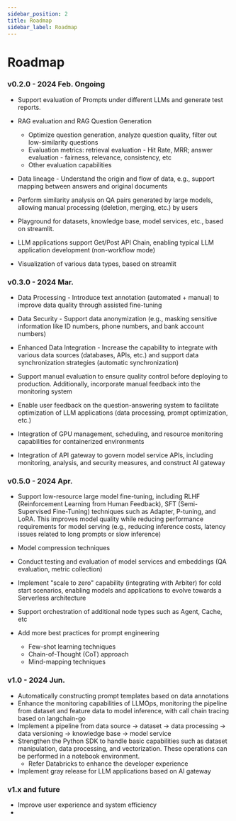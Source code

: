 ```yaml
---
sidebar_position: 2
title: Roadmap
sidebar_label: Roadmap
---
```

# Roadmap

### v0.2.0 - 2024 Feb. Ongoing
* Support evaluation of Prompts under different LLMs and generate test reports.
* RAG evaluation and RAG Question Generation
  - Optimize question generation, analyze question quality, filter out low-similarity questions
  - Evaluation metrics: retrieval evaluation - Hit Rate, MRR; answer evaluation - fairness, relevance, consistency, etc
  - Other evaluation capabilities

* Data lineage - Understand the origin and flow of data, e.g., support mapping between answers and original documents
* Perform similarity analysis on QA pairs generated by large models, allowing manual processing (deletion, merging, etc.) by users
* Playground for datasets, knowledge base, model services, etc., based on streamlit.
* LLM applications support Get/Post API Chain, enabling typical LLM application development (non-workflow mode)
* Visualization of various data types, based on streamlit

### v0.3.0 - 2024 Mar.
* Data Processing - Introduce text annotation (automated + manual) to improve data quality through assisted fine-tuning

* Data Security - Support data anonymization (e.g., masking sensitive information like ID numbers, phone numbers, and bank account numbers)

* Enhanced Data Integration - Increase the capability to integrate with various data sources (databases, APIs, etc.) and support data synchronization strategies (automatic synchronization)

* Support manual evaluation to ensure quality control before deploying to production. Additionally, incorporate manual feedback into the monitoring system

* Enable user feedback on the question-answering system to facilitate optimization of LLM applications (data processing, prompt optimization, etc.)

* Integration of GPU management, scheduling, and resource monitoring capabilities for containerized environments

* Integration of API gateway to govern model service APIs, including monitoring, analysis, and security measures, and construct AI gateway


### v0.5.0 - 2024 Apr.
* Support low-resource large model fine-tuning, including RLHF (Reinforcement Learning from Human Feedback), SFT (Semi-Supervised Fine-Tuning) techniques such as Adapter, P-tuning, and LoRA. This improves model quality while reducing performance requirements for model serving (e.g., reducing inference costs, latency issues related to long prompts or slow inference)
* Model compression techniques
* Conduct testing and evaluation of model services and embeddings (QA evaluation, metric collection)

* Implement "scale to zero" capability (integrating with Arbiter) for cold start scenarios, enabling models and applications to evolve towards a Serverless architecture

* Support orchestration of additional node types such as Agent, Cache, etc

* Add more best practices for prompt engineering
  - Few-shot learning techniques
  - Chain-of-Thought (CoT) approach
  - Mind-mapping techniques

### v1.0 - 2024 Jun.
* Automatically constructing prompt templates based on data annotations
* Enhance the monitoring capabilities of LLMOps, monitoring the pipeline from dataset and feature data to model inference, with call chain tracing based on langchain-go
* Implement a pipeline from data source -> dataset -> data processing -> data versioning -> knowledge base -> model service
* Strengthen the Python SDK to handle basic capabilities such as dataset manipulation, data processing, and vectorization. These operations can be performed in a notebook environment.
  - Refer Databricks to enhance the developer experience
* Implement gray release for LLM applications based on AI gateway

### v1.x and future
* Improve user experience and system efficiency
* 
